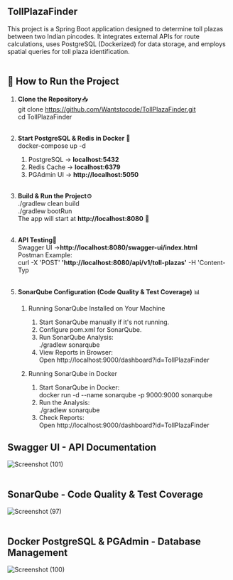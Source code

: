 ## TollPlazaFinder

This project is a Spring Boot application designed to determine toll plazas between two Indian pincodes. It integrates external APIs for route calculations, uses PostgreSQL (Dockerized) for data storage, and employs spatial queries for toll plaza identification.</br></br>

## 🚀 How to Run the Project

1. **Clone the Repository**📥</br>
   git clone https://github.com/Wantstocode/TollPlazaFinder.git</br>
   cd TollPlazaFinder</br></br>

2. **Start PostgreSQL & Redis in Docker** 🐳</br>
   docker-compose up -d</br>
      1. PostgreSQL → **localhost:5432**
      2. Redis Cache → **localhost:6379**
      3. PGAdmin UI → **http://localhost:5050**</br></br>

3. **Build & Run the Project**⚙️</br>
   ./gradlew clean build  </br>
   ./gradlew bootRun</br>
   The app will start at **http://localhost:8080** 🎉</br></br>

4. **API Testing**📡</br>
   Swagger UI →**http://localhost:8080/swagger-ui/index.html**</br>
   Postman Example:</br>
   curl -X 'POST' **'http://localhost:8080/api/v1/toll-plazas'** -H 'Content-Typ</br></br>

5. **SonarQube Configuration (Code Quality & Test Coverage)** 📊</br>
   1. Running SonarQube Installed on Your Machine</br>
      1. Start SonarQube manually if it's not running.</br>
      2. Configure pom.xml for SonarQube.</br>
      3. Run SonarQube Analysis:<br>
          ./gradlew sonarqube</br>
      4. View Reports in Browser:<br>
          Open http://localhost:9000/dashboard?id=TollPlazaFinder</br>
      
   2. Running SonarQube in Docker</br>
      1. Start SonarQube in Docker:<br>
          docker run -d --name sonarqube -p 9000:9000 sonarqube<br>
      2. Run the Analysis:<br>
          ./gradlew sonarqube<br>
      3. Check Reports:<br>
          Open http://localhost:9000/dashboard?id=TollPlazaFinder<br>
      

## Swagger UI - API Documentation
![Screenshot (101)](https://github.com/user-attachments/assets/e86294c0-7a63-48c4-b323-d68cb51acf7d)
<br><br>

## SonarQube - Code Quality & Test Coverage
![Screenshot (97)](https://github.com/user-attachments/assets/25937813-ce5f-4d7f-b0c6-7240b91e41c8)
</br></br>

## Docker PostgreSQL & PGAdmin - Database Management
![Screenshot (100)](https://github.com/user-attachments/assets/61cbd61e-944b-4607-956b-31106ec445f2)


